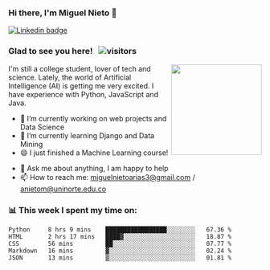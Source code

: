 ### Hi there, I'm Miguel Nieto 👋

<a href="https://linkedin.com/in/miguelnietoa/" target="_blank" rel="noopener noreferrer">
  <img src="https://img.shields.io/badge/-LinkedIn-0e76a8?style=flat-square&logo=Linkedin&logoColor=white" alt="Linkedin badge">
</a>
<!-- [![Website Badge](https://img.shields.io/badge/Website-3b5998?style=flat-square&logo=google-chrome&logoColor=white)](#notavailablenow#) 

<img src="https://i.imgur.com/tbrLrt5.gif" width=400 alt="Coding GIF" align="right"/>
-->


### Glad to see you here! &nbsp; ![visitors](https://visitor-badge.glitch.me/badge?page_id=miguelnietoa.miguelnietoa)
<img src="https://github-readme-stats.vercel.app/api?username=miguelnietoa&show_icons=true&hide_border=true&&count_private=true&include_all_commits=true&theme=tokyonight" height="180em" align="right"/> 
I'm still a college student, lover of tech and science. Lately, the world of Artificial Intelligence (AI) is getting me very excited.
I have experience with Python, JavaScript and Java.


- 🔭 I’m currently working on web projects and Data Science
- 🌱 I’m currently learning Django and Data Mining 
- 😄 I just finished a Machine Learning course! 
<!-- 
- 👯 I’m looking to collaborate on ... 
- 🤔 I’m looking for help with ...
-->
- 💬 Ask me about anything, I am happy to help
- 📫 How to reach me: miguelnietoarias3@gmail.com / anietom@uninorte.edu.co
<!--

- ⚡ Fun fact: ...
-->

### 📊 This week I spent my time on:
<!--START_SECTION:waka-->
```text
Python     8 hrs 9 mins    █████████████████░░░░░░░░   67.36 % 
HTML       2 hrs 17 mins   ████▓░░░░░░░░░░░░░░░░░░░░   18.87 % 
CSS        56 mins         ██░░░░░░░░░░░░░░░░░░░░░░░   07.77 % 
Markdown   16 mins         ▓░░░░░░░░░░░░░░░░░░░░░░░░   02.24 % 
JSON       13 mins         ▒░░░░░░░░░░░░░░░░░░░░░░░░   01.81 % 
```
<!--END_SECTION:waka-->

<!--
### 📈 My GitHub Stats:

<img src="https://github-readme-stats.vercel.app/api?username=miguelnietoa&show_icons=true&hide_border=true&&count_private=true&include_all_commits=true&theme=tokyonight" height="180em"/> 
&nbsp; <img src="https://github-readme-stats.vercel.app/api/top-langs/?username=miguelnietoa&layout=compact&theme=tokyonight&hide_border=true" height="180em"/> 
-->


